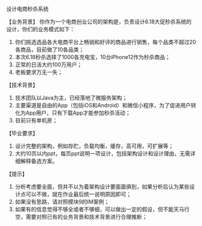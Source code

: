 设计电商秒杀系统

【业务背景】
你作为一个电商创业公司的架构是，负责设计6.18大促秒杀系统的设计，你们的业务模式如下：
1. 你们挑选选品各大电商平台上畅销和好评的商品进行销售，每个品类不超过20各商品，目前做了10各品类；
2. 本次6.18秒杀选择了1000各充电宝，10台iPhone12作为秒杀商品；
3. 正常的日活大约100万用户；
4. 老板要求万无一失；

【技术背景】
1. 技术团队以Java为主，已经落地了微服务架构；
2. 主要渠道是自由的App（包括iOS和Android）和微信小程序，为了促进用户转化为App用户，只有下载App才能参加秒杀活动；
3. 目前只有单机房；

【毕业要求】
1. 设计完整的架构，例如存贮，负载均衡，缓存，高可用，可扩展等；
2. 大约10页以内ppt，每页ppt说明一项设计，包括架构设计和设计理由，无需详细解释备选方案。

【提示】
1. 分析考虑要全面，但并不以为着架构设计要面面俱到，如果分析后认为某些设计点可以不做，就在作业最后统一说明原因即可；
2. 如果没有思路，请对照模块9的IM案例；
3. 如果有的信息觉得不够全或者不够细，可以做出一定的假设，但不能天马行空，需要对照已有的业务背景和技术背景进行合理推断；